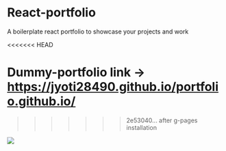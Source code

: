 # React-portfolio

A boilerplate react portfolio to showcase your projects and work

<<<<<<< HEAD

Dummy-portfolio link -> https://jyoti28490.github.io/portfolio.github.io/
=======
<!-- Dummy-portfolio link -> https://shloksomani.github.io/react-portfolio/ -->
>>>>>>> 2e53040... after g-pages installation

![](test.gif)

